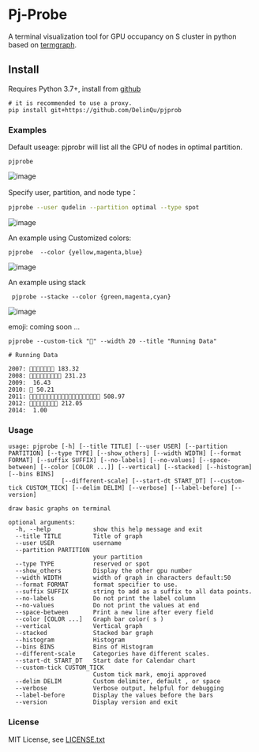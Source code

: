 # Pj-Probe
A terminal visualization tool for GPU occupancy on S cluster in python based on [termgraph](https://github.com/mkaz/termgraph).


## Install
Requires Python 3.7+, install from [github](https://github.com/DelinQu/pjprob)

```
# it is recommended to use a proxy.
pip install git+https://github.com/DelinQu/pjprob
```


### Examples

Default useage: pjprobr will list all the GPU of nodes in optimal partition.
```
pjprobe
```
![image](https://user-images.githubusercontent.com/60593268/201833629-168b2569-f4c9-4799-a3aa-b999690ae64f.png)

Specify user, partition, and node type：

```bash
pjprobe --user qudelin --partition optimal --type spot
```
![image](https://user-images.githubusercontent.com/60593268/201835089-6b8f0c2c-5d48-47a2-9e53-e186ca7c74ff.png)


An example using Customized colors:

```
pjprobe  --color {yellow,magenta,blue} 
```
![image](https://user-images.githubusercontent.com/60593268/201835709-d2cca610-5edf-49c2-b19e-3a0352d67995.png)


An example using stack 
```
 pjprobe --stacke --color {green,magenta,cyan} 
```
![image](https://user-images.githubusercontent.com/60593268/201836303-5c38a2a0-3d92-460d-b833-52ea022daab7.png)

emoji: coming soon ...
```
pjprobe --custom-tick "🏃" --width 20 --title "Running Data"

# Running Data

2007: 🏃🏃🏃🏃🏃🏃🏃 183.32
2008: 🏃🏃🏃🏃🏃🏃🏃🏃🏃 231.23
2009:  16.43
2010: 🏃 50.21
2011: 🏃🏃🏃🏃🏃🏃🏃🏃🏃🏃🏃🏃🏃🏃🏃🏃🏃🏃🏃🏃 508.97
2012: 🏃🏃🏃🏃🏃🏃🏃🏃 212.05
2014:  1.00

```

### Usage
```
usage: pjprobe [-h] [--title TITLE] [--user USER] [--partition PARTITION] [--type TYPE] [--show_others] [--width WIDTH] [--format FORMAT] [--suffix SUFFIX] [--no-labels] [--no-values] [--space-between] [--color [COLOR ...]] [--vertical] [--stacked] [--histogram] [--bins BINS]
               [--different-scale] [--start-dt START_DT] [--custom-tick CUSTOM_TICK] [--delim DELIM] [--verbose] [--label-before] [--version]

draw basic graphs on terminal

optional arguments:
  -h, --help            show this help message and exit
  --title TITLE         Title of graph
  --user USER           username
  --partition PARTITION
                        your partition
  --type TYPE           reserved or spot
  --show_others         Display the other gpu number
  --width WIDTH         width of graph in characters default:50
  --format FORMAT       format specifier to use.
  --suffix SUFFIX       string to add as a suffix to all data points.
  --no-labels           Do not print the label column
  --no-values           Do not print the values at end
  --space-between       Print a new line after every field
  --color [COLOR ...]   Graph bar color( s )
  --vertical            Vertical graph
  --stacked             Stacked bar graph
  --histogram           Histogram
  --bins BINS           Bins of Histogram
  --different-scale     Categories have different scales.
  --start-dt START_DT   Start date for Calendar chart
  --custom-tick CUSTOM_TICK
                        Custom tick mark, emoji approved
  --delim DELIM         Custom delimiter, default , or space
  --verbose             Verbose output, helpful for debugging
  --label-before        Display the values before the bars
  --version             Display version and exit
```


### License

MIT License, see [LICENSE.txt](LICENSE.txt)

